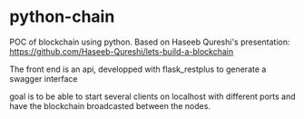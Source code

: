 # python-chain
POC of blockchain using python. Based on Haseeb Qureshi's presentation: https://github.com/Haseeb-Qureshi/lets-build-a-blockchain

The front end is an api, developped with flask_restplus to generate a swagger interface

goal is to be able to start several clients on localhost with different ports and have the blockchain broadcasted between the nodes.
